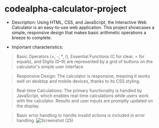 # codealpha-calculator-project
* Description: Using HTML, CSS, and JavaScript, the Interactive Web Calculator is an easy-to-use web application. This project showcases a simple, responsive design that makes basic arithmetic operations a breeze to complete.

* Important characteristics:

> Basic Operators (+, -, *, /), Essential Functions (C for clear, = for equals), and Digits (0–9) are represented by a grid of buttons on the calculator's simple user interface.

> Responsive Design: The calculator is responsive, meaning it works well on desktop and mobile devices, thanks to its CSS styling.

> Real-time Calculations: The primary functionality is handled by JavaScript, which enables real-time calculations while users work with the calculator. Results and user inputs are promptly updated on the display.

> Basic error handling to handle invalid actions is included in error handling.
![Screenshot (25)](https://github.com/user-attachments/assets/a2650fa8-c2e7-4eca-95d2-26ffc4131e41)
